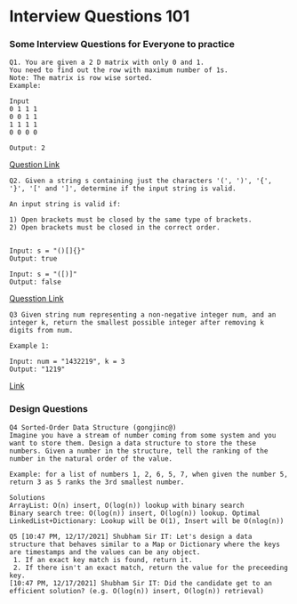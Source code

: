 # Interview Questions 101
### Some Interview Questions for Everyone to practice


```
Q1. You are given a 2 D matrix with only 0 and 1. 
You need to find out the row with maximum number of 1s.
Note: The matrix is row wise sorted.
Example:

Input
0 1 1 1
0 0 1 1
1 1 1 1 
0 0 0 0

Output: 2

```
[Question Link](https://www.geeksforgeeks.org/find-the-row-with-maximum-number-1s/)



```
Q2. Given a string s containing just the characters '(', ')', '{', '}', '[' and ']', determine if the input string is valid.

An input string is valid if:

1) Open brackets must be closed by the same type of brackets.
2) Open brackets must be closed in the correct order.


Input: s = "()[]{}"
Output: true

Input: s = "([)]"
Output: false
```

[Quesstion Link](https://leetcode.com/problems/valid-parentheses/)

```
Q3 Given string num representing a non-negative integer num, and an integer k, return the smallest possible integer after removing k digits from num.

Example 1:

Input: num = "1432219", k = 3
Output: "1219"
```
[Link](https://leetcode.com/problems/remove-k-digits/)


### Design Questions
```
Q4 Sorted-Order Data Structure (gongjinc@)
Imagine you have a stream of number coming from some system and you want to store them. Design a data structure to store the these numbers. Given a number in the structure, tell the ranking of the number in the natural order of the value.

Example: for a list of numbers 1, 2, 6, 5, 7, when given the number 5, return 3 as 5 ranks the 3rd smallest number.

Solutions
ArrayList: O(n) insert, O(log(n)) lookup with binary search
Binary search tree: O(log(n)) insert, O(log(n)) lookup. Optimal
LinkedList+Dictionary: Lookup will be O(1), Insert will be O(nlog(n))
```

```
Q5 [10:47 PM, 12/17/2021] Shubham Sir IT: Let's design a data structure that behaves similar to a Map or Dictionary where the keys are timestamps and the values can be any object.
 1. If an exact key match is found, return it.
 2. If there isn't an exact match, return the value for the preceeding key.
[10:47 PM, 12/17/2021] Shubham Sir IT: Did the candidate get to an efficient solution? (e.g. O(log(n)) insert, O(log(n)) retrieval)
```
